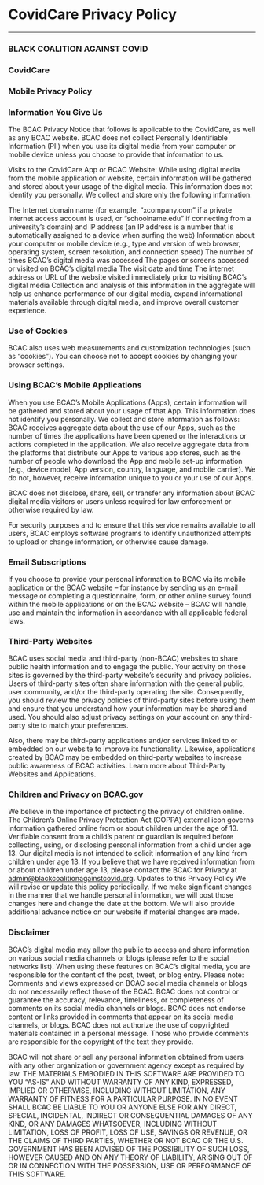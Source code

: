 # CovidCare Privacy Policy
__________________________

### BLACK COALITION AGAINST COVID

### CovidCare

### Mobile Privacy Policy

### Information You Give Us

The BCAC Privacy Notice that follows is applicable to the CovidCare, as well as any BCAC website. BCAC does not collect Personally Identifiable Information (PII) when you use its digital media from your computer or mobile device unless you choose to provide that information to us.

Visits to the CovidCare App or BCAC Website:
While using  digital media from the mobile application or website, certain information will be gathered and stored about your usage of the digital media. This information does not identify you personally. We collect and store only the following information:

The Internet domain name (for example, “xcompany.com” if a private Internet access account is used, or “schoolname.edu” if connecting from a university’s domain) and IP address (an IP address is a number that is automatically assigned to a device when surfing the web)
Information about your computer or mobile device (e.g., type and version of web browser, operating system, screen resolution, and connection speed)
The number of times BCAC’s digital media was accessed
The pages or screens accessed or visited on BCAC’s digital media
The visit date and time
The internet address or URL of the website visited immediately prior to visiting BCAC’s digital media
Collection and analysis of this information in the aggregate will help us enhance performance of our digital media, expand informational materials available through digital media, and improve overall customer experience.

### Use of Cookies

BCAC also uses web measurements and customization technologies (such as “cookies”). You can choose not to accept cookies by changing your browser settings. 

### Using BCAC’s Mobile Applications

When you use BCAC’s Mobile Applications (Apps), certain information will be gathered and stored about your usage of that App. This information does not identify you personally. We collect and store information as follows:
BCAC receives aggregate data about the use of our Apps, such as the number of times the applications have been opened or the interactions or actions completed in the application. We also receive aggregate data from the platforms that distribute our Apps to various app stores, such as the number of people who download the App and mobile set-up information (e.g., device model, App version, country, language, and mobile carrier). We do not, however, receive information unique to you or your use of our Apps.

BCAC does not disclose, share, sell, or transfer any information about BCAC digital media visitors or users unless required for law enforcement or otherwise required by law.

For security purposes and to ensure that this service remains available to all users, BCAC employs software programs to identify unauthorized attempts to upload or change information, or otherwise cause damage.

### Email Subscriptions

If you choose to provide your personal information to BCAC via its mobile application or the BCAC website  – for instance by sending us an e-mail message or completing a questionnaire, form, or other online survey found within the mobile applications or on the BCAC website –  BCAC will handle, use and maintain the information in accordance with all applicable federal laws. 

### Third-Party Websites

BCAC uses social media and third-party (non-BCAC) websites to share public health information and to engage the public. Your activity on those sites is governed by the third-party website’s security and privacy policies. Users of third-party sites often share information with the general public, user community, and/or the third-party operating the site. Consequently, you should review the privacy policies of third-party sites before using them and ensure that you understand how your information may be shared and used. You should also adjust privacy settings on your account on any third-party site to match your preferences.

Also, there may be third-party applications and/or services linked to or embedded on our website to improve its functionality. Likewise, applications created by BCAC may be embedded on third-party websites to increase public awareness of BCAC activities. Learn more about Third-Party Websites and Applications.

### Children and Privacy on BCAC.gov

We believe in the importance of protecting the privacy of children online. The Children’s Online Privacy Protection Act (COPPA) external icon governs information gathered online from or about children under the age of 13. Verifiable consent from a child’s parent or guardian is required before collecting, using, or disclosing personal information from a child under age 13. Our digital media is not intended to solicit information of any kind from children under age 13. If you believe that we have received information from or about children under age 13, please contact the BCAC for Privacy at admin@blackcoalitionagainstcovid.org.
Updates to this Privacy Policy
We will revise or update this policy periodically.  If we make significant changes in the manner that we handle personal information, we will post those changes here and change the date at the bottom.  We will also provide additional advance notice on our website if material changes are made.

### Disclaimer

BCAC’s digital media may allow the public to access and share information on various social media channels or blogs (please refer to the social networks list).
When using these features on BCAC’s digital media, you are responsible for the content of the post, tweet, or blog entry. Please note:
Comments and views expressed on BCAC social media channels or blogs do not necessarily reflect those of the BCAC.
BCAC does not control or guarantee the accuracy, relevance, timeliness, or completeness of comments on its social media channels or blogs.
BCAC does not endorse content or links provided in comments that appear on its social media channels, or blogs.
BCAC does not authorize the use of copyrighted materials contained in a personal message. Those who provide comments are responsible for the copyright of the text they provide.

BCAC will not share or sell any personal information obtained from users with any other organization or government agency except as required by law. 
THE MATERIALS EMBODIED IN THIS SOFTWARE ARE PROVIDED TO YOU “AS-IS” AND WITHOUT WARRANTY OF ANY KIND, EXPRESSED, IMPLIED OR OTHERWISE, INCLUDING WITHOUT LIMITATION, ANY WARRANTY OF FITNESS FOR A PARTICULAR PURPOSE. IN NO EVENT SHALL BCAC BE LIABLE TO YOU OR ANYONE ELSE FOR ANY DIRECT, SPECIAL, INCIDENTAL, INDIRECT OR CONSEQUENTIAL DAMAGES OF ANY KIND, OR ANY DAMAGES WHATSOEVER, INCLUDING WITHOUT LIMITATION, LOSS OF PROFIT, LOSS OF USE, SAVINGS OR REVENUE, OR THE CLAIMS OF THIRD PARTIES, WHETHER OR NOT BCAC OR THE U.S. GOVERNMENT HAS BEEN ADVISED OF THE POSSIBILITY OF SUCH LOSS, HOWEVER CAUSED AND ON ANY THEORY OF LIABILITY, ARISING OUT OF OR IN CONNECTION WITH THE POSSESSION, USE OR PERFORMANCE OF THIS SOFTWARE.

